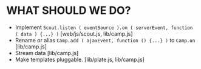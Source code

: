 WHAT SHOULD WE DO?
==================

- Implement `Scout.listen ( eventSource ).on ( serverEvent, function ( data ) {...} )`
  [web/js/scout.js, lib/camp.js]
- Rename or alias `Camp.add ( ajaxEvent, function () {...} )` to `Camp.on`
  [lib/camp.js]
- Stream data
  [lib/camp.js]
- Make templates pluggable.
  [lib/plate.js, lib/camp.js]
